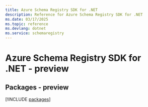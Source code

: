 ```yaml
---
title: Azure Schema Registry SDK for .NET
description: Reference for Azure Schema Registry SDK for .NET
ms.date: 03/17/2025
ms.topic: reference
ms.devlang: dotnet
ms.service: schemaregistry
---
```

# Azure Schema Registry SDK for .NET - preview
## Packages - preview
[!INCLUDE [packages](schema-registry-index.md)]